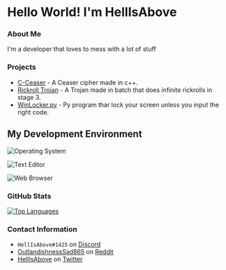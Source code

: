 # Hello World! I'm HellIsAbove


### About Me
I'm a developer that loves to mess with a lot of stuff

### Projects
- [C-Ceaser](https://github.com/hellisabove/C-Ceaser/) - A Ceaser cipher made in c++.
- [Rickroll Trojan](https://github.com/hellisabove/Rickroll-Trojan) - A Trojan made in batch that does infinite rickrolls in stage 3.
- [WinLocker.py](https://github.com/hellisabove/WinLocker.py) - Py program thar lock your screen unless you input the right code.

## My Development Environment

![Operating System](https://img.shields.io/static/v1?label=OS&message=macOS&color=blue&?style=flat&logo=linux)

![Text Editor](https://img.shields.io/static/v1?label=Text%20Editor&message=VScode%20/%20VIM&color=blue&?style=flat&logo=vim)

![Web Browser](https://img.shields.io/static/v1?label=Browser&message=Chromium&color=blue&?style=flat&logo=internetexplorer)

### GitHub Stats
[![Top Languages](https://github-readme-stats.vercel.app/api/top-langs/?username=hellisabove&layout=compact&langs_count=6&hide=assembly)](https://github.com/hellisabove/)

### Contact Information
- `HellIsAbove#1425` on [Discord](https://discord.com/)
- [OutlandishnessSad865](https://reddit.com/u/OutlandishnessSad865) on [Reddit](https://reddit.com/)
- [HellIsAbove](https://twitter.com/robertnedela15) on [Twitter](https://twitter.com/)
